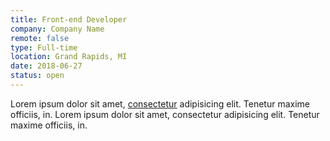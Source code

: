 ```yaml
---
title: Front-end Developer
company: Company Name
remote: false
type: Full-time
location: Grand Rapids, MI
date: 2018-06-27
status: open
---
```


Lorem ipsum dolor sit amet, [consectetur](http://google.com) adipisicing elit. Tenetur maxime officiis, in. Lorem ipsum dolor sit amet, consectetur adipisicing elit. Tenetur maxime officiis, in.
